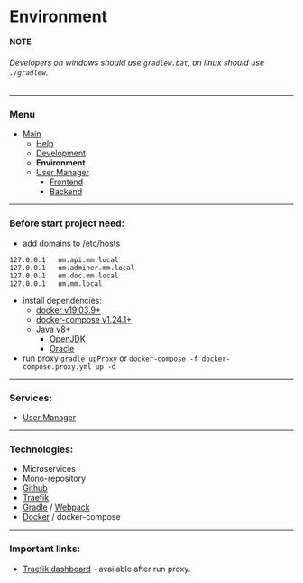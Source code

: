 # Environment

**NOTE**

###### Developers on windows should use `gradlew.bat`, on linux should use `./gradlew`.

---

### Menu

- [Main](../README.md)
    - [Help](../doc/help.md)
    - [Development](../doc/development.md)
    - **Environment**
    - [User Manager](../user-manager/doc/common.md)
        - [Frontend](../user-manager/doc/frontend.md)
        - [Backend](../user-manager/doc/backend.md)

---
### Before start project need:

- add domains to /etc/hosts
```
127.0.0.1   um.api.mm.local
127.0.0.1   um.adminer.mm.local
127.0.0.1   um.doc.mm.local
127.0.0.1   um.mm.local
```
- install dependencies:
    - [docker v19.03.9+](https://docs.docker.com/get-docker/)
    - [docker-compose v1.24.1+](https://docs.docker.com/compose/install/)
    - Java v8+
        - [OpenJDK](https://openjdk.java.net/install/index.html)
        - [Oracle](https://www.oracle.com/java/technologies/javase-downloads.html)
- run proxy `gradle upProxy` or `docker-compose -f docker-compose.proxy.yml up -d`

---
### Services:
- [User Manager](/user-manager/doc/common.md)

---
### Technologies:

- Microservices
- Mono-repository
- [Github](https://github.com/)
- [Traefik](https://docs.traefik.io/)
- [Gradle](https://gradle.org/) / [Webpack](https://webpack.js.org/)
- [Docker](https://www.docker.com/) / docker-compose

---
### Important links:
- [Traefik dashboard](http://localhost:8080/dashboard) - available after run proxy.
